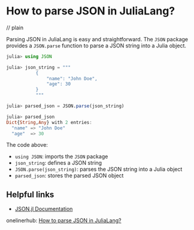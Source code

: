 # How to parse JSON in JuliaLang?
// plain

Parsing JSON in JuliaLang is easy and straightforward. The `JSON` package provides a `JSON.parse` function to parse a JSON string into a Julia object.

```julia
julia> using JSON

julia> json_string = """
           {
               "name": "John Doe",
               "age": 30
           }
           """

julia> parsed_json = JSON.parse(json_string)

julia> parsed_json
Dict{String,Any} with 2 entries:
  "name" => "John Doe"
  "age"  => 30
```

The code above:

- `using JSON`: imports the `JSON` package
- `json_string`: defines a JSON string
- `JSON.parse(json_string)`: parses the JSON string into a Julia object
- `parsed_json`: stores the parsed JSON object

## Helpful links

- [JSON.jl Documentation](https://juliaio.github.io/JSON.jl/stable/)

onelinerhub: [How to parse JSON in JuliaLang?](https://onelinerhub.com/julialang/how-to-parse-json-in-julialang)